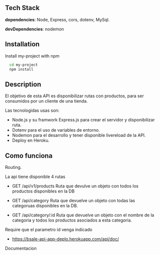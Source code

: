## Tech Stack
**dependencies**:
Node, Express, cors, dotenv, MySql.


**devDependencies**: nodemon
## Installation

Install my-project with npm

```bash
  cd my-project
  npm install
```
    
## Description
El objetivo de esta API es disponibilizar rutas con productos, para ser consumidos por un cliente de una tienda.

Las tecnologidas usas son:
- Node.js y su framwork Express.js para crear el servidor y disponibilizar ruta.
- Dotenv para el uso de variables de entorno.
- Nodemon para el desarrollo y tener disponible livereload de la API.
- Deploy en Heroku.


## Como funciona

Routing.

La api tiene disponible 4 rutas

- GET /api/v1/products
Ruta que devulve un objeto con todos los productos disponibles en la DB 


- GET /api/category
Ruta que devuelve un objeto con todas las categoruas disponibles en la DB.

- GET /api/category/:id
Ruta que devuelve un objeto con el nombre de la categoria y todos los productos asociados a esta categoria.

Require que el parametro id venga indicado

- https://bsale-api-app-deplo.herokuapp.com/api/doc/

Documentacion

